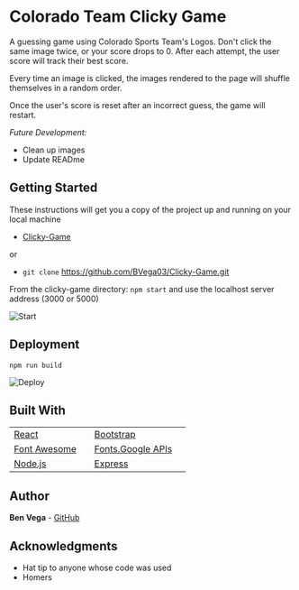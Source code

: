 # Colorado Team Clicky Game

A guessing game using Colorado Sports Team's Logos. Don't click the same image twice, or your score drops to 0. After each attempt, the user score will track their best score.

Every time an image is clicked, the images rendered to the page will shuffle themselves in a random order.

Once the user's score is reset after an incorrect guess, the game will restart.

*Future Development:*
- Clean up images
- Update READme

## Getting Started
These instructions will get you a copy of the project up and running on your local machine

- [Clicky-Game](http://clicky-game.github.io/my-app)

or

- ```git clone``` https://github.com/BVega03/Clicky-Game.git

From the clicky-game directory:
```npm start``` and use the localhost server address (3000 or 5000)

![](/clicky-game/public/Images/npm-start-screenshot.PNG?raw=true "Start")

## Deployment

```npm run build```

![](/clicky-game/public/Images/npm-run-build-screenshot.PNG?raw=true "Deploy")

## Built With
|  |  |  |  |
| --- | --- | --- | --- |
|[React](https://reactjs.org/docs/getting-started.html)||[Bootstrap](https://getbootstrap.com/)|
|[Font Awesome](https://fontawesome.com/?from=io)||[Fonts.Google APIs](https://developers.google.com/fonts/docs/getting_started)| 
|[Node.js](https://nodejs.org/en/download/)||[Express](https://expressjs.com/en/starter/installing.html)|

## Author

**Ben Vega** - [GitHub](https://bvega03.github.io/Clicky-Game/)

## Acknowledgments

* Hat tip to anyone whose code was used
* Homers
